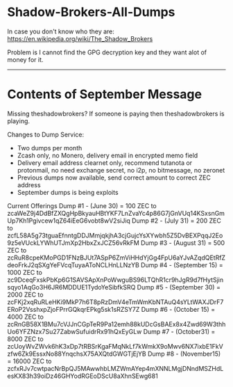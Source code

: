 # Shadow-Brokers-All-Dumps
In case you don't know who they are: https://en.wikipedia.org/wiki/The_Shadow_Brokers

Problem is I cannot find the GPG decryption key and they want alot of money for it.

-------------------------------------------------------------------------------------------
# Contents of September Message

Missing theshadowbrokers? If someone is paying then theshadowbrokers is playing.

Changes to Dump Service:

* Two dumps per month
* Zcash only, no Monero, delivery email in encrypted memo field
* Delivery email address clearnet only, recommend tutanota or protonmail, no need exchange secret, no i2p, no bitmessage, no zeronet
* Previous dumps now available, send correct amount to correct ZEC address
* September dumps is being exploits

Current Offerings
Dump #1 - (June 30) = 100 ZEC to zcaWeZ9j4DdBfZXQgHpBkyauHBtYKF7LnZvaYc4p86G7jGnVUq14KSxsnGmUp7Kh1Pgivcew1qZ64iEeG6vobt8wV2siJiq
Dump #2 - (July 31) = 200 ZEC to zcfL58A5g73tguaEfnntgDDJMmjqkjhA3cjGujcYsXYwbh5Z5DvBEXPqqJ2Eo9z5eVUckLYWhUTJmXp2HbxZxJCZ56vRkFM
Dump #3 - (August 31) = 500 ZEC to zcRuR8cpeKMoPGD1FNzBJUt7ASpP6ZmViHHdYjGg4FpU6aYJvAZqdQEtRfZdeoFrkJ2qSXgYeFVcqTuyaAToNCLHnLLNzYB
Dump #4 - (September 15) = 1000 ZEC to zc9DceqFxskPbKp6G1SAVSApXnPoWwguBS96LTQhR1cr9hJgR9d7fHytSjinsqyo1AqGo3H6JR6MDDUE1TydoYeSibfkSRQ
Dump #5 - (September 30) = 2000 ZEC to zcFKj2xqRuRLeHKi9MkP7h6T8pRzDmV4eTmWmKbNTAuQ4sYLtWAXJDrF7ERoP2VsshxpZjoFPrrGQkqrEPkg5sk1sRZSY7Z
Dump #6 - (October 15) = 4000 ZEC to zcRnGB58X1BMu7cVJJnCGpTeR9Pa12emh88kUDcGsBAEx8x4Zwd69W3thhUo6YFZNzx7Su27ZabwSufuidrRx91hQxEyGLw
Dump #7 - (October31)  = 8000 ZEC to zcUoyWvZWvk6hK3xDp7tRBSrKgaFMqNkLf7kWmkX9oMwv6NX7ixbE1FkVzfw6Zk9EssxNo88YnqchsX75AXQtdGWGTjEjYB
Dump #8 - (November15) = 16000 ZEC to zcfxRJv7cwtpacNrBpQJ5MAwwhbLMZWmAYep4mXNNLMgjDNndMSZHdLesKX83h39oiDz46GHYodRGEoDScU8aXhnSEwg681
